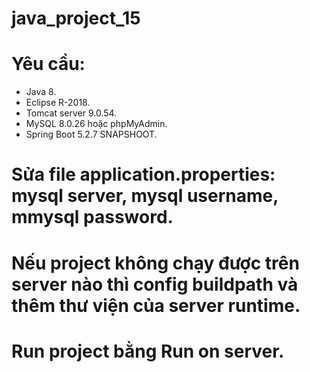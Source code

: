 # java_project_15
# Yêu cầu:
- Java 8.
- Eclipse R-2018.
- Tomcat server 9.0.54.
- MySQL 8.0.26 hoặc phpMyAdmin.
- Spring Boot 5.2.7 SNAPSHOOT.
# Sửa file application.properties: mysql server, mysql username, mmysql password.
# Nếu project không chạy được trên server nào thì config buildpath và thêm thư viện của server runtime.
# Run project bằng Run on server.

